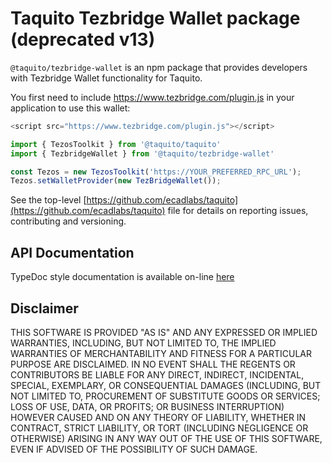 # Taquito Tezbridge Wallet package (deprecated v13)

`@taquito/tezbridge-wallet` is an npm package that provides developers with Tezbridge Wallet functionality for Taquito. 

You first need to include https://www.tezbridge.com/plugin.js in your application to use this wallet:

```js
<script src="https://www.tezbridge.com/plugin.js"></script>
```

```ts
import { TezosToolkit } from '@taquito/taquito'
import { TezbridgeWallet } from '@taquito/tezbridge-wallet'

const Tezos = new TezosToolkit('https://YOUR_PREFERRED_RPC_URL');
Tezos.setWalletProvider(new TezBridgeWallet());
```

See the top-level [https://github.com/ecadlabs/taquito](https://github.com/ecadlabs/taquito) file for details on reporting issues, contributing and versioning.

## API Documentation

TypeDoc style documentation is available on-line [here](https://tezostaquito.io/typedoc/modules/_taquito_tezbridge_wallet.html)

## Disclaimer

THIS SOFTWARE IS PROVIDED "AS IS" AND ANY EXPRESSED OR IMPLIED WARRANTIES, INCLUDING, BUT NOT LIMITED TO, THE IMPLIED WARRANTIES OF MERCHANTABILITY AND FITNESS FOR A PARTICULAR PURPOSE ARE DISCLAIMED. IN NO EVENT SHALL THE REGENTS OR CONTRIBUTORS BE LIABLE FOR ANY DIRECT, INDIRECT, INCIDENTAL, SPECIAL, EXEMPLARY, OR CONSEQUENTIAL DAMAGES (INCLUDING, BUT NOT LIMITED TO, PROCUREMENT OF SUBSTITUTE GOODS OR SERVICES; LOSS OF USE, DATA, OR PROFITS; OR BUSINESS INTERRUPTION) HOWEVER CAUSED AND ON ANY THEORY OF LIABILITY, WHETHER IN CONTRACT, STRICT LIABILITY, OR TORT (INCLUDING NEGLIGENCE OR OTHERWISE) ARISING IN ANY WAY OUT OF THE USE OF THIS SOFTWARE, EVEN IF ADVISED OF THE POSSIBILITY OF SUCH DAMAGE.